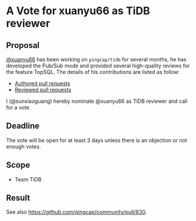 # A Vote for xuanyu66 as TiDB reviewer

## Proposal

[@xuanyu66](https://github.com/xuanyu66) has been working on `pingcap/tidb` for several months, he has developed the Pub/Sub mode and provided several high-quality reviews for the feature TopSQL. The details of his contributions are listed as follow:

* [Authored pull requests](https://github.com/pingcap/tispark/commits?author=xuanyu66)
* [Reviewed pull requests](https://github.com/pingcap/tispark/pulls?q=is%3Apr+reviewed-by%3Axuanyu66)

I (@sunxiaoguang) hereby nominate @xuanyu66 as TiDB reviewer and call for a vote.

## Deadline

The vote will be open for at least 3 days unless there is an objection or not enough votes.

## Scope

* Team TiDB

## Result

See also https://github.com/pingcap/community/pull/630.
